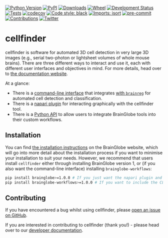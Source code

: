 [![Python Version](https://img.shields.io/pypi/pyversions/cellfinder-core.svg)](https://pypi.org/project/cellfinder)
[![PyPI](https://img.shields.io/pypi/v/cellfinder-core.svg)](https://pypi.org/project/cellfinder)
[![Downloads](https://pepy.tech/badge/cellfinder-core)](https://pepy.tech/project/cellfinder)
[![Wheel](https://img.shields.io/pypi/wheel/cellfinder-core.svg)](https://pypi.org/project/cellfinder)
[![Development Status](https://img.shields.io/pypi/status/cellfinder-core.svg)](https://github.com/brainglobe/cellfinder)
[![Tests](https://img.shields.io/github/workflow/status/brainglobe/cellfinder-core/tests)](https://github.com/brainglobe/cellfinder/actions)
[![codecov](https://codecov.io/gh/brainglobe/cellfinder-core/branch/main/graph/badge.svg?token=nx1lhNI7ox)](https://codecov.io/gh/brainglobe/cellfinder)
[![Code style: black](https://img.shields.io/badge/code%20style-black-000000.svg)](https://github.com/python/black)
[![Imports: isort](https://img.shields.io/badge/%20imports-isort-%231674b1?style=flat&labelColor=ef8336)](https://pycqa.github.io/isort/)
[![pre-commit](https://img.shields.io/badge/pre--commit-enabled-brightgreen?logo=pre-commit&logoColor=white)](https://github.com/pre-commit/pre-commit)
[![Contributions](https://img.shields.io/badge/Contributions-Welcome-brightgreen.svg)](https://brainglobe.info/developers/index.html)
[![Twitter](https://img.shields.io/twitter/follow/brain_globe?style=social)](https://twitter.com/brain_globe)

# cellfinder

cellfinder is software for automated 3D cell detection in very large 3D images (e.g., serial two-photon or lightsheet volumes of whole mouse brains).
There are three different ways to interact and use it, each with different user interfaces and objectives in mind.
For more details, head over to [the documentation website](https://brainglobe.info/documentation/cellfinder/index.html).

At a glance:

- There is a [command-line interface](https://brainglobe.info/documentation/cellfinder/user-guide/command-line/index.html) that integrates [with `brainreg`](https://github.com/brainglobe/brainreg) for automated cell detection and classification.
- There is a [napari plugin](https://brainglobe.info/documentation/cellfinder/user-guide/napari-plugin/index.html) for interacting graphically with the cellfinder tool.
- There is a [Python API](https://brainglobe.info/documentation/cellfinder/user-guide/cellfinder-core.html) to allow users to integrate BrainGlobe tools into their custom workflows.

## Installation

You can find [the installation instructions](https://brainglobe.info/documentation/cellfinder/installation.html#installation) on the BrainGlobe website, which will go into more detail about the installation process if you want to minimise your installation to suit your needs.
However, we recommend that users install `cellfinder` either through installing BrainGlobe version 1, or (if you also want the command-line interface) installing `brainglobe-workflows`:

```bash
pip install brainglobe>=1.0.0 # If you just want the napari plugin and Python API
pip install brainglobe-workflows>=1.0.0 # If you want to include the CLI
```

## Contributing

If you have encountered a bug whilst using cellfinder, please [open an issue on GitHub](https://github.com/brainglobe/cellfinder/issues).

If you are interested in contributing to cellfinder (thank you!) - please head over to our [developer documentation](https://brainglobe.info/community/developers/index.html).
